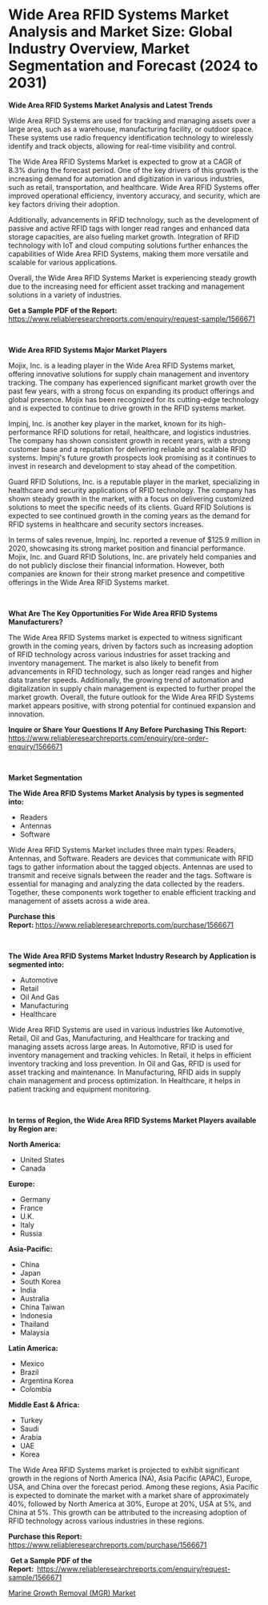 <p><h1>Wide Area RFID Systems Market Analysis and Market Size: Global Industry Overview, Market Segmentation and Forecast (2024 to 2031)</h1></p><p><strong>Wide Area RFID Systems Market Analysis and Latest Trends</strong></p>
<p><p>Wide Area RFID Systems are used for tracking and managing assets over a large area, such as a warehouse, manufacturing facility, or outdoor space. These systems use radio frequency identification technology to wirelessly identify and track objects, allowing for real-time visibility and control.</p><p>The Wide Area RFID Systems Market is expected to grow at a CAGR of 8.3% during the forecast period. One of the key drivers of this growth is the increasing demand for automation and digitization in various industries, such as retail, transportation, and healthcare. Wide Area RFID Systems offer improved operational efficiency, inventory accuracy, and security, which are key factors driving their adoption.</p><p>Additionally, advancements in RFID technology, such as the development of passive and active RFID tags with longer read ranges and enhanced data storage capacities, are also fueling market growth. Integration of RFID technology with IoT and cloud computing solutions further enhances the capabilities of Wide Area RFID Systems, making them more versatile and scalable for various applications.</p><p>Overall, the Wide Area RFID Systems Market is experiencing steady growth due to the increasing need for efficient asset tracking and management solutions in a variety of industries.</p></p>
<p><strong>Get a Sample PDF of the Report:&nbsp;</strong> <a href="https://www.reliableresearchreports.com/enquiry/request-sample/1566671">https://www.reliableresearchreports.com/enquiry/request-sample/1566671</a></p>
<p>&nbsp;</p>
<p><strong>Wide Area RFID Systems Major Market Players</strong></p>
<p><p>Mojix, Inc. is a leading player in the Wide Area RFID Systems market, offering innovative solutions for supply chain management and inventory tracking. The company has experienced significant market growth over the past few years, with a strong focus on expanding its product offerings and global presence. Mojix has been recognized for its cutting-edge technology and is expected to continue to drive growth in the RFID systems market.</p><p>Impinj, Inc. is another key player in the market, known for its high-performance RFID solutions for retail, healthcare, and logistics industries. The company has shown consistent growth in recent years, with a strong customer base and a reputation for delivering reliable and scalable RFID systems. Impinj's future growth prospects look promising as it continues to invest in research and development to stay ahead of the competition.</p><p>Guard RFID Solutions, Inc. is a reputable player in the market, specializing in healthcare and security applications of RFID technology. The company has shown steady growth in the market, with a focus on delivering customized solutions to meet the specific needs of its clients. Guard RFID Solutions is expected to see continued growth in the coming years as the demand for RFID systems in healthcare and security sectors increases.</p><p>In terms of sales revenue, Impinj, Inc. reported a revenue of $125.9 million in 2020, showcasing its strong market position and financial performance. Mojix, Inc. and Guard RFID Solutions, Inc. are privately held companies and do not publicly disclose their financial information. However, both companies are known for their strong market presence and competitive offerings in the Wide Area RFID Systems market.</p></p>
<p>&nbsp;</p>
<p><strong>What Are The Key Opportunities For Wide Area RFID Systems Manufacturers?</strong></p>
<p><p>The Wide Area RFID Systems market is expected to witness significant growth in the coming years, driven by factors such as increasing adoption of RFID technology across various industries for asset tracking and inventory management. The market is also likely to benefit from advancements in RFID technology, such as longer read ranges and higher data transfer speeds. Additionally, the growing trend of automation and digitalization in supply chain management is expected to further propel the market growth. Overall, the future outlook for the Wide Area RFID Systems market appears positive, with strong potential for continued expansion and innovation.</p></p>
<p><strong>Inquire or Share Your Questions If Any Before Purchasing This Report:</strong> <a href="https://www.reliableresearchreports.com/enquiry/pre-order-enquiry/1566671">https://www.reliableresearchreports.com/enquiry/pre-order-enquiry/1566671</a></p>
<p>&nbsp;</p>
<p><strong>Market Segmentation</strong></p>
<p><strong>The Wide Area RFID Systems Market Analysis by types is segmented into:</strong></p>
<p><ul><li>Readers</li><li>Antennas</li><li>Software</li></ul></p>
<p><p>Wide Area RFID Systems Market includes three main types: Readers, Antennas, and Software. Readers are devices that communicate with RFID tags to gather information about the tagged objects. Antennas are used to transmit and receive signals between the reader and the tags. Software is essential for managing and analyzing the data collected by the readers. Together, these components work together to enable efficient tracking and management of assets across a wide area.</p></p>
<p><strong>Purchase this Report:&nbsp;</strong><a href="https://www.reliableresearchreports.com/purchase/1566671">https://www.reliableresearchreports.com/purchase/1566671</a></p>
<p>&nbsp;</p>
<p><strong>The Wide Area RFID Systems Market Industry Research by Application is segmented into:</strong></p>
<p><ul><li>Automotive</li><li>Retail</li><li>Oil And Gas</li><li>Manufacturing</li><li>Healthcare</li></ul></p>
<p><p>Wide Area RFID Systems are used in various industries like Automotive, Retail, Oil and Gas, Manufacturing, and Healthcare for tracking and managing assets across large areas. In Automotive, RFID is used for inventory management and tracking vehicles. In Retail, it helps in efficient inventory tracking and loss prevention. In Oil and Gas, RFID is used for asset tracking and maintenance. In Manufacturing, RFID aids in supply chain management and process optimization. In Healthcare, it helps in patient tracking and equipment monitoring.</p></p>
<p>&nbsp;</p>
<p><strong>In terms of Region, the Wide Area RFID Systems Market Players available by Region are:</strong></p>
<p>
    <p> <strong> North America: </strong>
        <ul>
            <li>United States</li>
            <li>Canada</li>
        </ul>
        </p> 
    <p> <strong> Europe: </strong>
        <ul>
            <li>Germany</li>
            <li>France</li>
            <li>U.K.</li>
            <li>Italy</li>
            <li>Russia</li>
        </ul>
        </p> 
    <p> <strong> Asia-Pacific: </strong>
        <ul>
            <li>China</li>
            <li>Japan</li>
            <li>South Korea</li>
            <li>India</li>
            <li>Australia</li>
            <li>China Taiwan</li>
            <li>Indonesia</li>
            <li>Thailand</li>
            <li>Malaysia</li>
        </ul>
        </p> 
    <p> <strong> Latin America: </strong>
        <ul>
            <li>Mexico</li>
            <li>Brazil</li>
            <li>Argentina Korea</li>
            <li>Colombia</li>
        </ul>
        </p> 
    <p> <strong> Middle East & Africa: </strong>
        <ul>
            <li>Turkey</li>
            <li>Saudi</li>
            <li>Arabia</li>
            <li>UAE</li>
            <li>Korea</li>
        </ul>
    </p>
    </p>
<p><p>The Wide Area RFID Systems market is projected to exhibit significant growth in the regions of North America (NA), Asia Pacific (APAC), Europe, USA, and China over the forecast period. Among these regions, Asia Pacific is expected to dominate the market with a market share of approximately 40%, followed by North America at 30%, Europe at 20%, USA at 5%, and China at 5%. This growth can be attributed to the increasing adoption of RFID technology across various industries in these regions.</p></p>
<p><strong>Purchase this Report: </strong><a href="https://www.reliableresearchreports.com/purchase/1566671">https://www.reliableresearchreports.com/purchase/1566671</a></p>
<p>&nbsp;<strong>Get a Sample PDF of the Report:&nbsp;&nbsp;</strong><a href="https://www.reliableresearchreports.com/enquiry/request-sample/1566671">https://www.reliableresearchreports.com/enquiry/request-sample/1566671</a></p>
<p><strong></strong></p>
<p><p><a href="https://github.com/JameTravis/Market-Research-Report-List-3/blob/main/marine-growth-removal-mgr-market.md">Marine Growth Removal (MGR) Market</a></p></p>